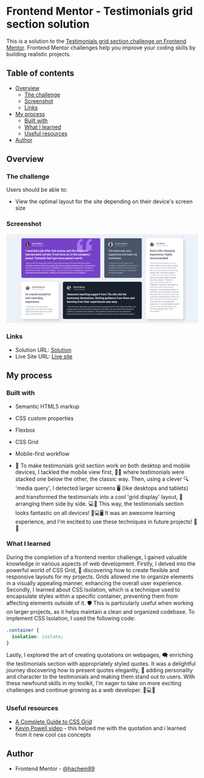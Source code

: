 # Frontend Mentor - Testimonials grid section solution

This is a solution to the [Testimonials grid section challenge on Frontend Mentor](https://www.frontendmentor.io/challenges/testimonials-grid-section-Nnw6J7Un7). Frontend Mentor challenges help you improve your coding skills by building realistic projects.

## Table of contents

- [Overview](#overview)
  - [The challenge](#the-challenge)
  - [Screenshot](#screenshot)
  - [Links](#links)
- [My process](#my-process)
  - [Built with](#built-with)
  - [What I learned](#what-i-learned)
  - [Useful resources](#useful-resources)
- [Author](#author)

## Overview

### The challenge

Users should be able to:

- View the optimal layout for the site depending on their device's screen size

### Screenshot

![](./screenshots/desktop%20view.png)

### Links

- Solution URL: [Solution](https://github.com/hachem89/Testimonials-grid-section.git)
- Live Site URL: [Live site](https://hachem89.github.io/Testimonials-grid-section/)

## My process

### Built with

- Semantic HTML5 markup
- CSS custom properties
- Flexbox
- CSS Grid
- Mobile-first workflow

- 📝 To make testimonials grid section work on both desktop and mobile devices, I tackled the mobile view first, 👩‍💻 where testimonials were stacked one below the other, the classic way.
  Then, using a clever 🔍 'media query', I detected larger screens 🖥️ (like desktops and tablets) and transformed the testimonials into a cool 'grid display' layout, 📏 arranging them side by side.
  💻🔲 This way, the testimonials section looks fantastic on all devices! 📱💻🖥️ It was an awesome learning experience, and I'm excited to use these techniques in future projects! 🚀😄

### What I learned

During the completion of a frontend mentor challenge, I gained valuable knowledge in various aspects of web development. Firstly, I delved into the powerful world of CSS Grid, 📏 discovering how to create flexible and responsive layouts for my projects. Grids allowed me to organize elements in a visually appealing manner, enhancing the overall user experience. Secondly, I learned about CSS Isolation, which is a technique used to encapsulate styles within a specific container, preventing them from affecting elements outside of it. 🛡️ This is particularly useful when working on larger projects, as it helps maintain a clean and organized codebase. To implement CSS Isolation, I used the following code:

```css
.container {
  isolation: isolate;
}
```

Lastly, I explored the art of creating quotations on webpages, 🗨️ enriching the testimonials section with appropriately styled quotes. It was a delightful journey discovering how to present quotes elegantly, 🎨 adding personality and character to the testimonials and making them stand out to users. With these newfound skills in my toolkit, I'm eager to take on more exciting challenges and continue growing as a web developer. 🚀💻😊

### Useful resources

- [A Complete Guide to CSS Grid](https://css-tricks.com/snippets/css/complete-guide-grid/)
- [Kevin Powell video](https://www.youtube.com/watch?v=o1HzOJfgugE&t=282s) - this helped me with the quotation and i learned from it new cool css concepts

## Author

- Frontend Mentor - [@hachem89](https://www.frontendmentor.io/profile/hachem89)
